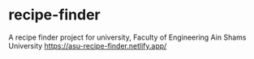 # recipe-finder

A recipe finder project for university, Faculty of Engineering Ain Shams University
https://asu-recipe-finder.netlify.app/
